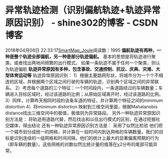 # 异常轨迹检测（识别偏航轨迹+轨迹异常原因识别） - shine302的博客 - CSDN博客
2018年04月08日 22:33:17[SmartMap_Joule](https://me.csdn.net/shine302)阅读数：1995
**偏航轨迹有两种，一种是整个轨迹全部偏航，另一种是部分轨迹偏航。**
基本的思想是将轨迹进行聚类，或者找出两地间频繁的出行模式。
如果一条轨迹不属于任何一个聚类，则认为轨迹偏航
**轨迹异常原因有多种，包含事故、交通控制、抗议、庆典、灾难、大型体育运动等**
轨迹异常原因识别：
1）根据主要路网形状，将城市分为一个个不相连的区域，并根据两个区域之间行驶的车辆的轨迹，识别两个区域之间的异常联系。
2）考虑每个道路的三个特征：一个时间段内，一条道路经过的车辆数量；车辆进入目标区域时，经过该道路的比例；从原始区域离开时，经过该道路的比例。
3）同样，计算昨天相同时段的该条车道的特征，并计算两个特征之间的minimum distortion
4）将minimum distortion 映射到三维空间里面，根据Mahalanobis distance找出三维空间中的极值，极值则为异常路段。
另外一种轨迹异常原因识别方法是：
将轨迹用道路代替，然后找出和以往出行模式的区别，在通过挖掘社交媒体，得出结论
还有一种轨迹异常原因识别方法是：
采用了似然比检验
他们把一个城市划分成统一的网格，并计算在一段时间内到达网格的车辆数量。我们的目标是识别连续的一组网格和时间间隔，他们的统计上最大的显著偏离预期的行为（即车辆的数量）。这些网格的对数似然比统计量的值落在χ2分布的尾部可能异常。
